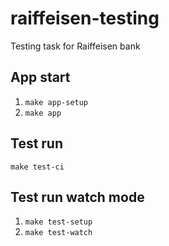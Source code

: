 # raiffeisen-testing

Testing task for Raiffeisen bank

## App start

1. `make app-setup`
2. `make app`

## Test run

`make test-ci`

## Test run watch mode

1. `make test-setup`
2. `make test-watch`
